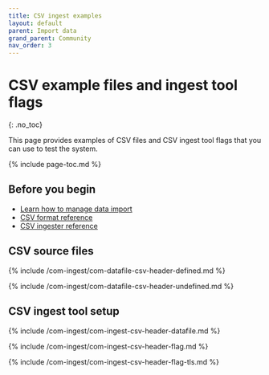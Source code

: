```yaml
---
title: CSV ingest examples
layout: default
parent: Import data
grand_parent: Community
nav_order: 3
---
```


# CSV example files and ingest tool flags
{: .no_toc}

This page provides examples of CSV files and CSV ingest tool flags that you can use to test the system.

{% include page-toc.md %}

## Before you begin

* [Learn how to manage data import](/docs/community/com-ingest/com-ingest-manage)
* [CSV format reference](/docs/community/com-ingest/com-ref-source-csv)
* [CSV ingester reference](/docs/community/com-ingest/com-ref-ingest-csv)

## CSV source files

{% include /com-ingest/com-datafile-csv-header-defined.md %}

{% include /com-ingest/com-datafile-csv-header-undefined.md %}

## CSV ingest tool setup

{% include /com-ingest/com-ingest-csv-header-datafile.md %}

{% include /com-ingest/com-ingest-csv-header-flag.md %}

{% include /com-ingest/com-ingest-csv-header-flag-tls.md %}
